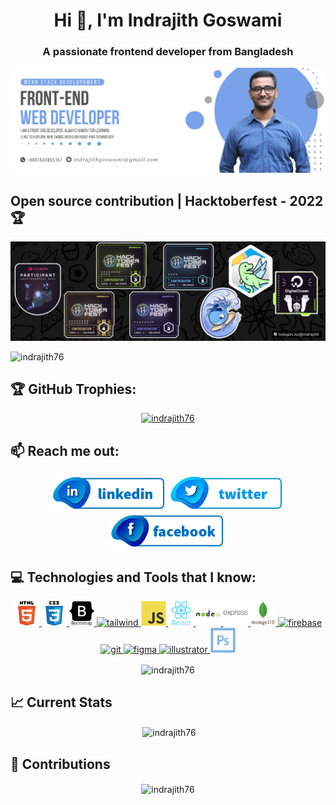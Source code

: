 <h1 align="center">Hi 👋, I'm Indrajith Goswami</h1>
<h3 align="center">A passionate frontend developer from Bangladesh</h3>
<img src='indrajith.png'/>
<h2 align="left">Open source contribution | Hacktoberfest - 2022 🏆</h2>
<a href='https://www.holopin.me/indrajith'><img src='hacktober_fest_badge.png'/></a>
<p align="left"> <img src="https://komarev.com/ghpvc/?username=indrajith76&label=Profile%20views&color=0e75b6&style=flat" alt="indrajith76" /> </p>


<h2 align="left">🏆 GitHub Trophies:</h2>
<p align="center"> <a href="https://github.com/ryo-ma/github-profile-trophy"><img src="https://github-profile-trophy.vercel.app/?username=indrajith76" alt="indrajith76" /></a> </p>

<h2 align="left">📫 Reach me out:</h2>
<p align="center">
<a href="https://linkedin.com/in/indrajithgoswami" target="blank"><img align="center" src="./icons/linkedin.png" alt="indrajith76" height="60" width="" /></a>
<a href="https://twitter.com/indrajithcse" target="blank"><img align="center" src="./icons/twitter.png" alt="indrajithcse" height="60" width="" /></a>
<a href="https://fb.com/indrajithcse" target="blank"><img align="center" src="./icons/facebook.png" alt="indrajithcse" height="60" width="" /></a>
</p>

<h2 align="left">💻 Technologies and Tools that I know:</h2>
<p align="center"> <a href="https://www.w3.org/html/" target="_blank" rel="noreferrer"> <img src="https://raw.githubusercontent.com/devicons/devicon/master/icons/html5/html5-original-wordmark.svg" alt="html5" width="40" height="40"/> </a> <a href="https://www.w3schools.com/css/" target="_blank" rel="noreferrer"> <img src="https://raw.githubusercontent.com/devicons/devicon/master/icons/css3/css3-original-wordmark.svg" alt="css3" width="40" height="40"/> </a><a href="https://getbootstrap.com" target="_blank" rel="noreferrer"> <img src="https://raw.githubusercontent.com/devicons/devicon/master/icons/bootstrap/bootstrap-plain-wordmark.svg" alt="bootstrap" width="40" height="40"/> </a><a href="https://tailwindcss.com/" target="_blank" rel="noreferrer"> <img src="https://www.vectorlogo.zone/logos/tailwindcss/tailwindcss-icon.svg" alt="tailwind" width="40" height="40"/> </a><a href="https://developer.mozilla.org/en-US/docs/Web/JavaScript" target="_blank" rel="noreferrer"> <img src="https://raw.githubusercontent.com/devicons/devicon/master/icons/javascript/javascript-original.svg" alt="javascript" width="40" height="40"/> </a><a href="https://reactjs.org/" target="_blank" rel="noreferrer"> <img src="https://raw.githubusercontent.com/devicons/devicon/master/icons/react/react-original-wordmark.svg" alt="react" width="40" height="40"/> </a> <a href="https://nodejs.org" target="_blank" rel="noreferrer"> <img src="https://raw.githubusercontent.com/devicons/devicon/master/icons/nodejs/nodejs-original-wordmark.svg" alt="nodejs" width="40" height="40"/> </a> <a href="https://expressjs.com" target="_blank" rel="noreferrer"> <img src="https://raw.githubusercontent.com/devicons/devicon/master/icons/express/express-original-wordmark.svg" alt="express" width="40" height="40"/> </a><a href="https://www.mongodb.com/" target="_blank" rel="noreferrer"> <img src="https://raw.githubusercontent.com/devicons/devicon/master/icons/mongodb/mongodb-original-wordmark.svg" alt="mongodb" width="40" height="40"/> </a><a href="https://firebase.google.com/" target="_blank" rel="noreferrer"> <img src="https://www.vectorlogo.zone/logos/firebase/firebase-icon.svg" alt="firebase" width="40" height="40"/> </a> <a href="https://git-scm.com/" target="_blank" rel="noreferrer"> <img src="https://www.vectorlogo.zone/logos/git-scm/git-scm-icon.svg" alt="git" width="40" height="40"/> </a> <a href="https://www.figma.com/" target="_blank" rel="noreferrer"> <img src="https://www.vectorlogo.zone/logos/figma/figma-icon.svg" alt="figma" width="40" height="40"/> </a>  <a href="https://www.adobe.com/in/products/illustrator.html" target="_blank" rel="noreferrer"> <img src="https://www.vectorlogo.zone/logos/adobe_illustrator/adobe_illustrator-icon.svg" alt="illustrator" width="40" height="40"/> </a>   <a href="https://www.photoshop.com/en" target="_blank" rel="noreferrer"> <img src="https://raw.githubusercontent.com/devicons/devicon/master/icons/photoshop/photoshop-line.svg" alt="photoshop" width="40" height="40"/> </a>   </p>

<p align='center'><img align="center" src="https://github-readme-stats.vercel.app/api/top-langs?username=indrajith76&show_icons=true&locale=en&layout=compact" alt="indrajith76" /></p>

<h2 align='left'>📈 Current Stats</h2>
<p align='center'>&nbsp;<img align="center" src="https://github-readme-stats.vercel.app/api?username=indrajith76&show_icons=true&locale=en" alt="indrajith76" /></p>

<h2 align='left'>🎁 Contributions</h2>
<p align='center'><img align="center" src="https://github-readme-streak-stats.herokuapp.com/?user=indrajith76&" alt="indrajith76" /></p>
